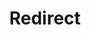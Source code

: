 ﻿---
layout: src/layouts/Redirect.astro
title: Redirect
redirect: https://yamldoc.liuyan.wang/docs/runbooks/runbook-examples/routine/services-runbooks
pubDate:  2023-01-01
navSearch: false
navSitemap: false
navMenu: false
---
